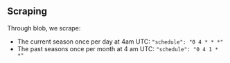 ## Scraping
Through blob, we scrape:
* The current season once per day at 4am UTC: `"schedule": "0 4 * * *"`
* The past seasons once per month at 4 am UTC: `"schedule": "0 4 1 * *"`